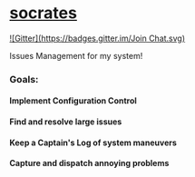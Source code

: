 [socrates](http://maxsu.github.io/socrates)
========
[![Gitter](https://badges.gitter.im/Join Chat.svg)](https://gitter.im/maxsu/socrates?utm_source=badge&utm_medium=badge&utm_campaign=pr-badge&utm_content=badge)

Issues Management for my system!


### Goals: 
#### Implement Configuration Control
#### Find and resolve large issues
#### Keep a Captain's Log of system maneuvers
#### Capture and dispatch annoying problems
